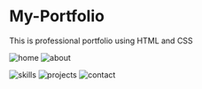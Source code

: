 # My-Portfolio

 This is professional portfolio using HTML and CSS
 
![home](https://user-images.githubusercontent.com/65709443/133138042-f53909e0-d7ed-4ff4-93a7-496a29f7600d.png) ![about](https://user-images.githubusercontent.com/65709443/133138100-ea36d77d-ed59-40c2-9e40-05e1373d4462.png)

![skills](https://user-images.githubusercontent.com/65709443/133138128-66a7aed0-5f58-421e-b6f2-d2819c342866.png)
![projects](https://user-images.githubusercontent.com/65709443/133138143-d6053576-5766-48d5-b032-5b73012ba059.png)
![contact](https://user-images.githubusercontent.com/65709443/133138180-8161c7d0-3cf1-4fc1-a4cc-c83c392a2069.png)
